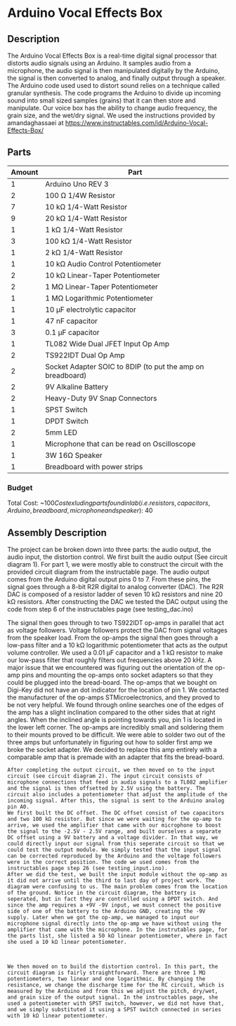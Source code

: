 # Arduino Vocal Effects Box

## Description 
The Arduino Vocal Effects Box is a real-time digital signal processor that distorts audio signals using an Arduino. It samples audio from a microphone, the audio signal is then manipulated digitally by the Arduino, the signal is then converted to analog, and finally output through a speaker. The Arduino code used used to distort sound relies on a technique called granular synthesis. The code programs the Arduino to divide up incoming sound into small sized samples (grains) that it can then store and manipulate.  Our voice box has the ability to change audio frequency, the grain size, and the wet/dry signal. We used the instructions provided by amandaghassaei at https://www.instructables.com/id/Arduino-Vocal-Effects-Box/

## Parts
Amount | Part
------------ | -------------
1 | Arduino Uno REV 3
2 | 100 Ω 1/4W Resistor
7 | 10 kΩ 1/4-Watt Resistor 
9 | 20 kΩ 1/4-Watt Resistor
1 | 1 kΩ 1/4-Watt Resistor 
3 | 100 kΩ 1/4-Watt Resistor
1 | 2 kΩ 1/4-Watt Resistor
1 | 10 kΩ Audio Control Potentiometer
2 | 10 kΩ Linear-Taper Potentiometer
2 | 1 MΩ Linear-Taper Potentiometer
1 | 1 MΩ Logarithmic Potentiometer
1 | 10 μF electrolytic capacitor
1 | 47 nF capacitor
3 | 0.1 μF capacitor
1 | TL082 Wide Dual JFET Input Op Amp
2 | TS922IDT Dual Op Amp
2 | Socket Adapter SOIC to 8DIP (to put the amp on breadboard)
2 | 9V Alkaline Battery
2 | Heavy-Duty 9V Snap Connectors
1 | SPST Switch
1 | DPDT Switch
2 | 5mm LED
1 | Microphone that can be read on Oscilloscope 
1 | 3W 16Ω Speaker
1 | Breadboard with power strips

### Budget
Total Cost: ~$100  
Cost exluding parts found in lab (i.e. resistors, capacitors, Arduino, breadboard, microphone and speaker): ~$40

## Assembly Description 
  The project can be broken down into three parts: the audio output, the audio input, the distortion control. We first built the audio output (See circuit diagram 1). For part 1, we were mostly able to construct the circuit with the provided circuit diagram from the instructable page. The audio output comes from the Arduino digital output pins 0 to 7. From these pins, the signal goes through a 8-bit R2R digital to analog converter (DAC). The R2R DAC is composed of a resistor ladder of seven 10 kΩ resistors and nine 20 kΩ resistors. After constructing the DAC we tested the DAC output using the code from step 6 of the instructables page (see testing_dac.ino)



The signal then goes through to two TS922IDT op-amps in parallel that act as voltage followers. Voltage followers protect the DAC from signal voltages from the speaker load. From the op-amps the signal then goes through a low-pass filter and a 10 kΩ logarithmic  potentiometer that acts as the output volume controller. We used a 0.01 μF capacitor and a 1 kΩ resistor to make our low-pass filter that roughly filters out frequencies above 20 kHz. 
	A major issue that we encountered was figuring out the orientation of the op-amp pins and mounting the op-amps onto socket adapters so that they could be plugged into the bread-board. The op-amps that we bought on Digi-Key did not have an dot indicator for the location of pin 1. We contacted the manufacturer of the op-amps STMicroelectronics, and they proved to be not very helpful. We found through online searches one of the edges of the amp has a slight inclination compared to the other sides that at right angles. When the inclined angle is pointing towards you, pin 1 is located in the lower left corner. The op-amps are incredibly small and soldering them to their mounts proved to be difficult. We were able to solder two out of the three amps but unfortunately in figuring out how to solder first amp we broke the socket adapter. We decided to replace this amp entirely with a comparable amp that is premade with an adapter that fits the bread-board. 



	After completing the output circuit, we then moved on to the input circuit (see circuit diagram 2). The input circuit consists of microphone connections that feed in audio signals to a TL082 amplifier and the signal is then offsetted by 2.5V using the battery. The circuit also includes a potentiometer that adjust the amplitude of the incoming signal. After this, the signal is sent to the Arduino analog pin A0.
	We first built the DC offset. The DC offset consist of two capacitors and two 100 kΩ resistor. But since we were waiting for the op-amp to arrive, we used the amplifier that came with our microphone to boost the signal to the -2.5V - 2.5V range, and built ourselves a separate DC offset using a 9V battery and a voltage divider. In that way, we could directly input our signal from this seperate circuit so that we could test the output module. We simply tested that the input signal can be corrected reproduced by the Arduino and the voltage followers were in the correct position. The code we used comes from the instructables page step 26 (see testing_input.ino).
	After we did the test, we built the input module without the op-amp as it did not arrive until the third to last day of project work. The diagram were confusing to us. The main problem comes from the location of the ground. Notice in the circuit diagram, the battery is seperated, but in fact they are controlled using a DPDT switch. And since the amp requires a +9V -9V input, we must connect the positive side of one of the battery to the Arduino GND, creating the -9V supply. Later when we got the op-amp, we managed to input our microphone signal directly into the op-amp we have without using the amplifier that came with the microphone. In the instrutables page, for the parts list, she listed a 50 kΩ linear potentiometer, where in fact she used a 10 kΩ linear potentiometer.



	We then moved on to build the distortion control. In this part, the circuit diagram is fairly straightforward. There are three 1 MΩ potentiometers, two linear and one logarithmic. By changing the resistance, we change the discharge time for the RC circuit, which is measured by the Arduino and from this we adjust the pitch, dry/wet, and grain size of the output signal. In the instructables page, she used a potentiometer with SPST switch, however, we did not have that, and we simply substituted it using a SPST switch connected in series with 10 kΩ linear potentiometer.

